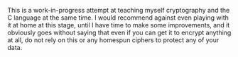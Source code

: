 This is a work-in-progress attempt at teaching myself cryptography and the C language at the same time. I would recommend against even playing with it at home at this stage, until I have time to make some improvements, and it obviously goes without saying that even if you can get it to encrypt anything at all, do not rely on this or any homespun ciphers to protect any of your data. 

